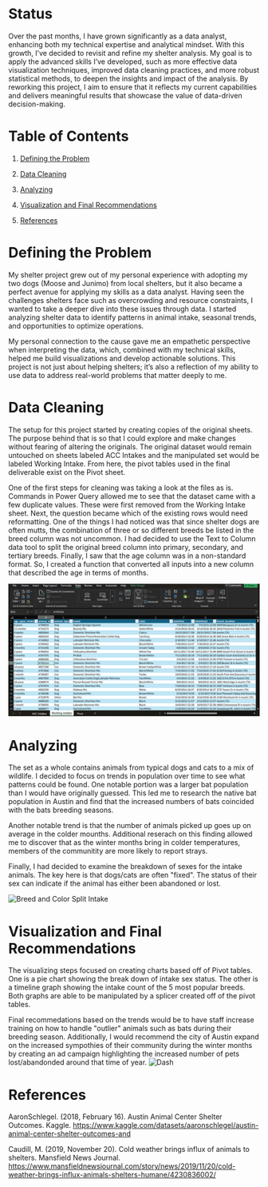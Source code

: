 # Status
Over the past months, I have grown significantly as a data analyst, enhancing both my technical expertise and analytical mindset. With this growth, I’ve decided to revisit and refine my shelter analysis. My goal is to apply the advanced skills I’ve developed, such as more effective data visualization techniques, improved data cleaning practices, and more robust statistical methods, to deepen the insights and impact of the analysis. By reworking this project, I aim to ensure that it reflects my current capabilities and delivers meaningful results that showcase the value of data-driven decision-making.

# Table of Contents
1. [Defining the Problem](https://github.com/Mchapa817/Animal_Shelter_Analysis_and_Visualization#defining-the-problem)

2. [Data Cleaning](https://github.com/Mchapa817/Animal_Shelter_Analysis_and_Visualization#data-cleaning)
   
4. [Analyzing](https://github.com/Mchapa817/Animal_Shelter_Analysis_and_Visualization#analyzing)
   
6. [Visualization and Final Recommendations](https://github.com/Mchapa817/Animal_Shelter_Analysis_and_Visualization#visualization-and-final-recommendations)
   
8. [References](https://github.com/Mchapa817/Animal_Shelter_Analysis_and_Visualization?tab=readme-ov-file#references)

# Defining the Problem
My shelter project grew out of my personal experience with adopting my two dogs (Moose and Junimo) from local shelters, but it also became a perfect avenue for applying my skills as a data analyst. Having seen the challenges shelters face such as overcrowding and resource constraints, I wanted to take a deeper dive into these issues through data. I started analyzing shelter data to identify patterns in animal intake, seasonal trends, and opportunities to optimize operations. 

My personal connection to the cause gave me an empathetic perspective when interpreting the data, which, combined with my technical skills, helped me build visualizations and develop actionable solutions. This project is not just about helping shelters; it’s also a reflection of my ability to use data to address real-world problems that matter deeply to me.

# Data Cleaning

The setup for this project started by creating copies of the original sheets. The purpose behind that is so that I could explore and make changes without fearing of altering the originals. The original dataset would remain untouched on sheets labeled ACC Intakes and the manipulated set would be labeled Working Intake. From here, the pivot tables used in the final deliverable exist on the Pivot sheet. 

One of the first steps for cleaning was taking a look at the files as is. Commands in Power Query allowed me to see that the dataset came with a few duplicate values. These were first removed from the Working Intake sheet. Next, the question became which of the existing rows would need reformatting. One of the things I had noticed was that since shelter dogs are often mutts, the combination of three or so different breeds be listed in the breed column was not uncommon. I had decided to use the Text to Column data tool to split the original breed column into primary, secondary, and tertiary breeds. Finally, I saw that the age column was in a non-standard format. So, I created a function that converted all inputs into a new column that described the age in terms of months.

![Uncleaned Intakes](https://github.com/Mchapa817/Animal_Shelter_Analysis_and_Visualization/blob/main/Uncleaned%20Data.png)

# Analyzing
The set as a whole contains animals from typical dogs and cats to a mix of wildlife. I decided to focus on trends in population over time to see what patterns could be found. One notable portion was a larger bat population than I would have originally guessed. This led me to research the native bat population in Austin and find that the increased numbers of bats coincided with the bats breeding seasons. 

Another notable trend is that the number of animals picked up goes up on average in the colder mounths. Additional reserach on this finding allowed me to discover that as the winter months bring in colder temperatures, members of the communitity are more likely to report strays. 

Finally, I had decided to examine the breakdown of sexes for the intake animals. The key here is that dogs/cats are often "fixed". The status of their sex can indicate if the animal has either been abandoned or lost. 

![Breed and Color Split Intake](https://github.com/Mchapa817/shelter_workbook/assets/124482275/dd4f4788-3611-4fec-a5d8-abae1f732228)

# Visualization and Final Recommendations

The visualizing steps focused on creating charts based off of Pivot tables. One is a pie chart showing the break down of intake sex status. The other is a timeline graph showing the intake count of the 5 most popular breeds. Both graphs are able to be manipulated by a splicer created off of the pivot tables. 

Final recommedations based on the trends would be to have staff increase training on how to handle "outlier" animals such as bats during their breeding season. Additionally, I would recommend the city of Austin expand on the increased sympothies of their community during the winter months by creating an ad campaign highlighting the increased number of pets lost/abandonded around that time of year. 
![Dash](https://github.com/Mchapa817/shelter_workbook/assets/124482275/8becbbbc-24ca-4d8f-9fa8-5285e302911a)

# References
AaronSchlegel. (2018, February 16). Austin Animal Center Shelter Outcomes. Kaggle. https://www.kaggle.com/datasets/aaronschlegel/austin-animal-center-shelter-outcomes-and 

Caudill, M. (2019, November 20). Cold weather brings influx of animals to shelters. Mansfield News Journal. https://www.mansfieldnewsjournal.com/story/news/2019/11/20/cold-weather-brings-influx-animals-shelters-humane/4230836002/ 
